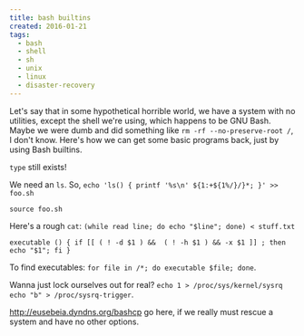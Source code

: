 ```yaml
---
title: bash builtins
created: 2016-01-21
tags:
  - bash
  - shell
  - sh
  - unix
  - linux
  - disaster-recovery
---
```



Let's say that in some hypothetical horrible world, we have a system with no utilities, except the shell we're using, which happens to be GNU Bash. Maybe we were dumb and did something like `rm -rf --no-preserve-root /`, I don't know. Here's how we can get some basic programs back, just by using Bash builtins.

`type` still exists!

We need an `ls`. So, `echo 'ls() { printf '%s\n' ${1:+${1%/}/}*; }' >> foo.sh`

`source foo.sh`

Here's a rough `cat`: `(while read line; do echo "$line"; done) < stuff.txt`

`executable () { if [[ ( ! -d $1 ) &&  ( ! -h $1 ) && -x $1 ]] ; then echo "$1"; fi }`

To find executables: `for file in /*; do executable $file; done`.

Wanna just lock ourselves out for real? `echo 1 > /proc/sys/kernel/sysrq` `echo "b" > /proc/sysrq-trigger`.

http://eusebeia.dyndns.org/bashcp go here, if we really must rescue a system and have no other options.
